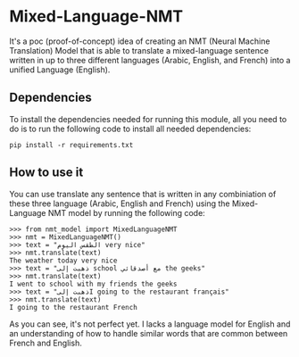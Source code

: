 # Mixed-Language-NMT
It's a poc (proof-of-concept) idea of creating an NMT (Neural Machine Translation) Model that is able to translate a mixed-language sentence written in up to three different languages (Arabic, English, and French) into a unified Language (English).

## Dependencies
To install the dependencies needed for running this module, all you need to 
do is to run the following code to install all needed dependencies:
```
pip install -r requirements.txt
```

## How to use it
You can use translate any sentence that is written in any combiniation of these
three language (Arabic, English and French) using the Mixed-Language NMT model
by running the following code:
```
>>> from nmt_model import MixedLanguageNMT
>>> nmt = MixedLanguageNMT()
>>> text = "الطقس اليوم very nice"
>>> nmt.translate(text)
The weather today very nice
>>> text = "ذهبت إلى school مع أصدقائي the geeks"
>>> nmt.translate(text)
I went to school with my friends the geeks
>>> text = "ذهبت إلىI going to the restaurant français"
>>> nmt.translate(text)
I going to the restaurant French
```

As you can see, it's not perfect yet. I lacks a language model for English and
an understanding of how to handle similar words that are common between French 
and English.



